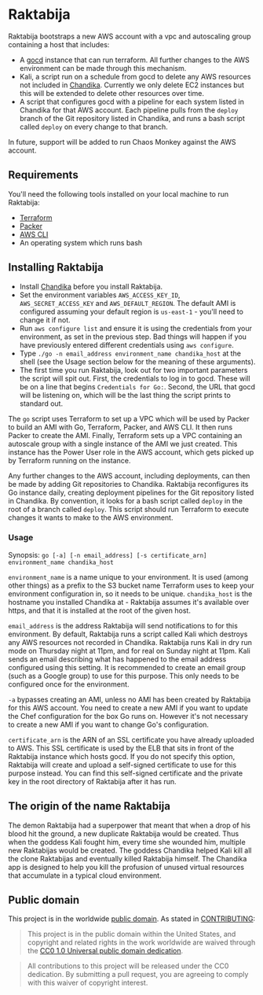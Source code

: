 # Raktabija

Raktabija bootstraps a new AWS account with a vpc and autoscaling group containing a host that includes:

* A [gocd](https://www.go.cd/) instance that can run terraform. All further changes to the AWS environment can be made through this mechanism.
* Kali, a script run on a schedule from gocd to delete any AWS resources not included in [Chandika](https://github.com/18F/chandika). Currently we only delete EC2 instances but this will be extended to delete other resources over time.
* A script that configures gocd with a pipeline for each system listed in Chandika for that AWS account. Each pipeline pulls from the `deploy` branch of the Git repository listed in Chandika, and runs a bash script called `deploy` on every change to that branch.

In future, support will be added to run Chaos Monkey against the AWS account.

## Requirements

You'll need the following tools installed on your local machine to run Raktabija:

* [Terraform](https://www.terraform.io/)
* [Packer](https://www.packer.io/)
* [AWS CLI](https://aws.amazon.com/cli/)
* An operating system which runs bash

## Installing Raktabija

* Install [Chandika](https://github.com/18F/chandika) before you install Raktabija.
* Set the environment variables `AWS_ACCESS_KEY_ID`, `AWS_SECRET_ACCESS_KEY` and `AWS_DEFAULT_REGION`. The default AMI is configured assuming your default region is `us-east-1` - you'll need to change it if not.
* Run `aws configure list` and ensure it is using the credentials from your environment, as set in the previous step. Bad things will happen if you have previously entered different credentials using `aws configure`.
* Type `./go -n email_address environment_name chandika_host` at the shell (see the Usage section below for the meaning of these arguments).
* The first time you run Raktabija, look out for two important parameters the script will spit out. First, the credentials to log in to gocd. These will be on a line that begins `Credentials for Go:`. Second, the URL that gocd will be listening on, which will be the last thing the script prints to standard out.

The `go` script uses Terraform to set up a VPC which will be used by Packer to build an AMI with Go, Terraform, Packer, and AWS CLI. It then runs Packer to create the AMI. Finally, Terraform sets up a VPC containing an autoscale group with a single instance of the AMI we just created. This instance has the Power User role in the AWS account, which gets picked up by Terraform running on the instance.

Any further changes to the AWS account, including deployments, can then be made by adding Git repositories to Chandika. Raktabija reconfigures its Go instance daily, creating deployment pipelines for the Git repository listed in Chandika. By convention, it looks for a bash script called `deploy` in the root of a branch called `deploy`. This script should run Terraform to execute changes it wants to make to the AWS environment.

### Usage

Synopsis: `go [-a] [-n email_address] [-s certificate_arn] environment_name chandika_host`

`environment_name` is a name unique to your environment. It is used (among other things) as a prefix to the S3 bucket name Terraform uses to keep your environment configuration in, so it needs to be unique. `chandika_host` is the hostname you installed Chandika at - Raktabija assumes it's available over https, and that it is installed at the root of the given host.

`email_address` is the address Raktabija will send notifications to for this environment. By default, Raktabija runs a script called Kali which destroys any AWS resources not recorded in Chandika. Raktabija runs Kali in dry run mode on Thursday night at 11pm, and for real on Sunday night at 11pm. Kali sends an email describing what has happened to the email address configured using this setting. It is recommended to create an email group (such as a Google group) to use for this purpose. This only needs to be configured once for the environment.

`-a` bypasses creating an AMI, unless no AMI has been created by Raktabija for this AWS account. You need to create a new AMI if you want to update the Chef configuration for the box Go runs on. However it's not necessary to create a new AMI if you want to change Go's configuration.

`certificate_arn` is the ARN of an SSL certificate you have already uploaded to AWS. This SSL certificate is used by the ELB that sits in front of the Raktabija instance which hosts gocd. If you do not specify this option, Raktabija will create and upload a self-signed certificate to use for this purpose instead. You can find this self-signed certificate and the private key in the root directory of Raktabija after it has run.

## The origin of the name Raktabija

The demon Raktabija had a superpower that meant that when a drop of his blood hit the ground, a new duplicate Raktabija would be created. Thus when the goddess Kali fought him, every time she wounded him, multiple new Raktabijas would be created. The goddess Chandika helped Kali kill all the clone Raktabijas and eventually killed Raktabija himself. The Chandika app is designed to help you kill the profusion of unused virtual resources that accumulate in a typical cloud environment.

## Public domain

This project is in the worldwide [public domain](LICENSE.md). As stated in [CONTRIBUTING](CONTRIBUTING.md):

> This project is in the public domain within the United States, and copyright and related rights in the work worldwide are waived through the [CC0 1.0 Universal public domain dedication](https://creativecommons.org/publicdomain/zero/1.0/).

> All contributions to this project will be released under the CC0 dedication. By submitting a pull request, you are agreeing to comply with this waiver of copyright interest.
